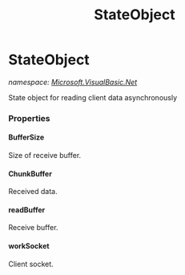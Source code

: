 ﻿---
title: StateObject
---

# StateObject
_namespace: [Microsoft.VisualBasic.Net](N-Microsoft.VisualBasic.Net.html)_

State object for reading client data asynchronously




### Properties

#### BufferSize
Size of receive buffer.
#### ChunkBuffer
Received data.
#### readBuffer
Receive buffer.
#### workSocket
Client socket.
